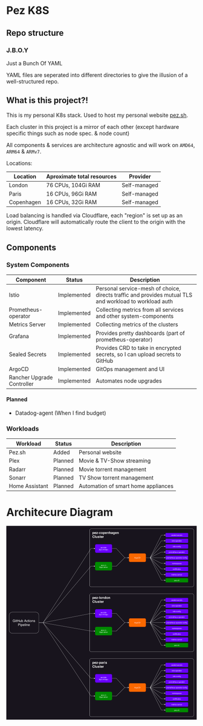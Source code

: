 # Pez K8S

## Repo structure

### J.B.O.Y

Just a Bunch Of YAML

YAML files are seperated into different directories to give the illusion of a well-structured repo.

## What is this project?!

This is my personal K8s stack. Used to host my personal website [pez.sh](https://pez.sh).

Each cluster in this project is a mirror of each other (except hardware specific things such as node spec. & node count)

All components & services are architecture agnostic and will work on `AMD64`, `ARM64` & `ARMv7`.

Locations:

|Location|Aproximate total resources|Provider|
|---|---|---|
|London|76 CPUs, 104Gi RAM|Self-managed|
|Paris|16 CPUs, 96Gi RAM|Self-managed|
|Copenhagen|16 CPUs, 32Gi RAM|Self-managed|

Load balancing is handled via Cloudflare, each "region" is set up as an origin. Cloudflare will automatically route the client to the origin with the lowest latency.

## Components

### System Components

|Component|Status|Description|
|---|---|---|
|Istio|Implemented|Personal service-mesh of choice, directs traffic and provides mutual TLS and workload to workload auth|
|Prometheus-operator|Implemented|Collecting metrics from all services and other system-components|
|Metrics Server|Implemented|Collecting metrics of the clusters|
|Grafana|Implemented|Provides pretty dashboards (part of prometheus-operator)|
|Sealed Secrets|Implemented|Provides CRD to take in encrypted secrets, so I can upload secrets to GitHub|
|ArgoCD|Implemented|GitOps management and UI|
|Rancher Upgrade Controller|Implemented|Automates node upgrades|

#### Planned

* Datadog-agent (When I find budget)

### Workloads

|Workload|Status|Description|
|---|---|---|
|Pez.sh|Added|Personal website|
|Plex|Planned|Movie & TV-Show streaming|
|Radarr|Planned|Movie torrent management|
|Sonarr|Planned|TV Show torrent management|
|Home Assistant|Planned|Automation of smart home appliances|

# Architecure Diagram

![diagram](docs/Pez.drawio.png)

